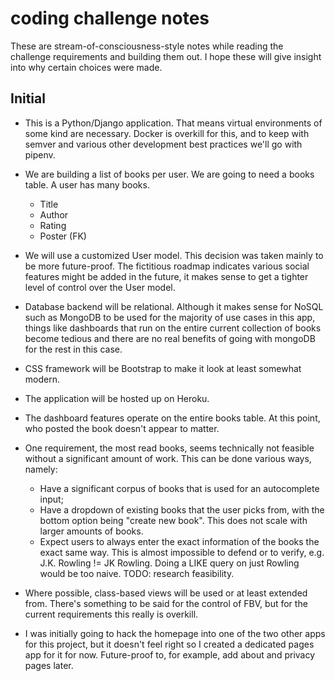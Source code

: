 # coding challenge notes

These are stream-of-consciousness-style notes while reading the challenge requirements and building them out. I hope these will give insight into why certain choices were made.

## Initial

- This is a Python/Django application. That means virtual environments of some kind are necessary. Docker is overkill for this, and to keep with semver and various other development best practices we'll go with pipenv.

- We are building a list of books per user. We are going to need a books table. A user has many books.
  - Title
  - Author
  - Rating
  - Poster (FK)

- We will use a customized User model. This decision was taken mainly to be more future-proof. The fictitious roadmap indicates various social features might be added in the future, it makes sense to get a tighter level of control over the User model.

- Database backend will be relational. Although it makes sense for NoSQL such as MongoDB to be used for the majority of use cases in this app, things like dashboards that run on the entire current collection of books become tedious and there are no real benefits of going with mongoDB for the rest in this case.

- CSS framework will be Bootstrap to make it look at least somewhat modern. 

- The application will be hosted up on Heroku.

- The dashboard features operate on the entire books table. At this point, who posted the book doesn't appear to matter.

- One requirement, the most read books, seems technically not feasible without a significant amount of work. This can be done various ways, namely:
  - Have a significant corpus of books that is used for an autocomplete input;
  - Have a dropdown of existing books that the user picks from, with the bottom option being "create new book". This does not scale with larger amounts of books.
  - Expect users to always enter the exact information of the books the exact same way. This is almost impossible to defend or to verify, e.g. J.K. Rowling != JK Rowling. Doing a LIKE query on just Rowling would be too naive.
TODO: research feasibility.

- Where possible, class-based views will be used or at least extended from. There's something to be said for the control of FBV, but for the current requirements this really is overkill.

- I was initially going to hack the homepage into one of the two other apps for this project, but it doesn't feel right so I created a dedicated pages app for it for now. Future-proof to, for example, add about and privacy pages later.
